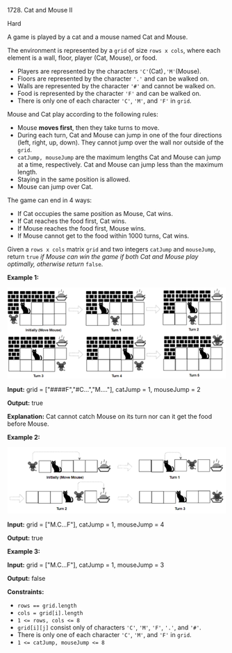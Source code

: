 1728\. Cat and Mouse II

Hard

A game is played by a cat and a mouse named Cat and Mouse.

The environment is represented by a `grid` of size `rows x cols`, where each element is a wall, floor, player (Cat, Mouse), or food.

*   Players are represented by the characters `'C'`(Cat)`,'M'`(Mouse).
*   Floors are represented by the character `'.'` and can be walked on.
*   Walls are represented by the character `'#'` and cannot be walked on.
*   Food is represented by the character `'F'` and can be walked on.
*   There is only one of each character `'C'`, `'M'`, and `'F'` in `grid`.

Mouse and Cat play according to the following rules:

*   Mouse **moves first**, then they take turns to move.
*   During each turn, Cat and Mouse can jump in one of the four directions (left, right, up, down). They cannot jump over the wall nor outside of the `grid`.
*   `catJump, mouseJump` are the maximum lengths Cat and Mouse can jump at a time, respectively. Cat and Mouse can jump less than the maximum length.
*   Staying in the same position is allowed.
*   Mouse can jump over Cat.

The game can end in 4 ways:

*   If Cat occupies the same position as Mouse, Cat wins.
*   If Cat reaches the food first, Cat wins.
*   If Mouse reaches the food first, Mouse wins.
*   If Mouse cannot get to the food within 1000 turns, Cat wins.

Given a `rows x cols` matrix `grid` and two integers `catJump` and `mouseJump`, return `true` _if Mouse can win the game if both Cat and Mouse play optimally, otherwise return_ `false`.

**Example 1:**

![](sample_111_1955.png)

**Input:** grid = ["####F","#C...","M...."], catJump = 1, mouseJump = 2

**Output:** true

**Explanation:** Cat cannot catch Mouse on its turn nor can it get the food before Mouse.

**Example 2:**

![](sample_2_1955.png)

**Input:** grid = ["M.C...F"], catJump = 1, mouseJump = 4

**Output:** true

**Example 3:**

**Input:** grid = ["M.C...F"], catJump = 1, mouseJump = 3

**Output:** false

**Constraints:**

*   `rows == grid.length`
*   `cols = grid[i].length`
*   `1 <= rows, cols <= 8`
*   `grid[i][j]` consist only of characters `'C'`, `'M'`, `'F'`, `'.'`, and `'#'`.
*   There is only one of each character `'C'`, `'M'`, and `'F'` in `grid`.
*   `1 <= catJump, mouseJump <= 8`